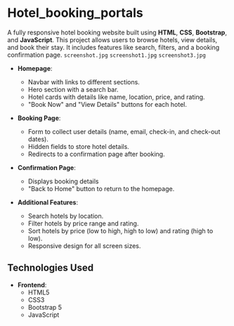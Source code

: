 # Hotel_booking_portals
A fully responsive hotel booking website built using **HTML**, **CSS**, **Bootstrap**, and **JavaScript**. This project allows users to browse hotels, view details, and book their stay. It includes features like search, filters, and a booking confirmation page.
`screenshot.jpg`
`screenshot1.jpg`
`screenshot3.jpg`


- **Homepage**:
  - Navbar with links to different sections.
  - Hero section with a search bar.
  - Hotel cards with details like name, location, price, and rating.
  - "Book Now" and "View Details" buttons for each hotel.

- **Booking Page**:
  - Form to collect user details (name, email, check-in, and check-out dates).
  - Hidden fields to store hotel details.
  - Redirects to a confirmation page after booking.

- **Confirmation Page**:
  - Displays booking details 
  - "Back to Home" button to return to the homepage.

- **Additional Features**:
  - Search hotels by location.
  - Filter hotels by price range and rating.
  - Sort hotels by price (low to high, high to low) and rating (high to low).
  - Responsive design for all screen sizes.

## Technologies Used

- **Frontend**:
  - HTML5
  - CSS3
  - Bootstrap 5
  - JavaScript
